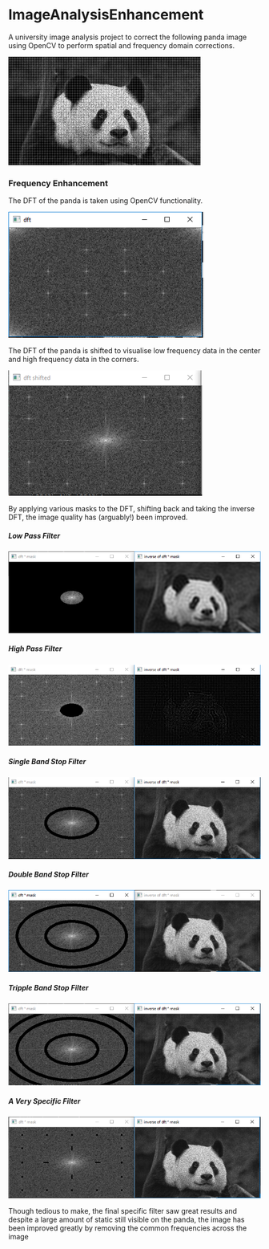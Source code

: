 # ImageAnalysisEnhancement
A university image analysis project to correct the following panda image using OpenCV to perform spatial and frequency domain corrections.

![alt text](https://github.com/YJoe/ImageAnalysisEnhancement/blob/master/ImageAnalysisEnhancement/data/PandaNoise.bmp)

### Frequency Enhancement
The DFT of the panda is taken using OpenCV functionality.

![alt text](https://github.com/YJoe/ImageAnalysisEnhancement/blob/master/ImageAnalysisEnhancement/readme/DFT.PNG)

The DFT of the panda is shifted to visualise low frequency data in the center and high frequency data in the corners.

![alt text](https://github.com/YJoe/ImageAnalysisEnhancement/blob/master/ImageAnalysisEnhancement/readme/ShiftedDFT.PNG)

By applying various masks to the DFT, shifting back and taking the inverse DFT, the image quality has (arguably!) been improved.

##### Low Pass Filter
![alt text](https://github.com/YJoe/ImageAnalysisEnhancement/blob/master/ImageAnalysisEnhancement/readme/LowPass.PNG)

##### High Pass Filter
![alt text](https://github.com/YJoe/ImageAnalysisEnhancement/blob/master/ImageAnalysisEnhancement/readme/HighPass.PNG)

##### Single Band Stop Filter
![alt text](https://github.com/YJoe/ImageAnalysisEnhancement/blob/master/ImageAnalysisEnhancement/readme/SingleBandStop.PNG)

##### Double Band Stop Filter
![alt text](https://github.com/YJoe/ImageAnalysisEnhancement/blob/master/ImageAnalysisEnhancement/readme/DoubleBandStop.PNG)

##### Tripple Band Stop Filter
![alt text](https://github.com/YJoe/ImageAnalysisEnhancement/blob/master/ImageAnalysisEnhancement/readme/TrippleBandStop.PNG)

##### A Very Specific Filter
![alt text](https://github.com/YJoe/ImageAnalysisEnhancement/blob/master/ImageAnalysisEnhancement/readme/HighlightStop.PNG)

Though tedious to make, the final specific filter saw great results and despite a large amount of static still visible on the panda, the image has been improved greatly by removing the common frequencies across the image
